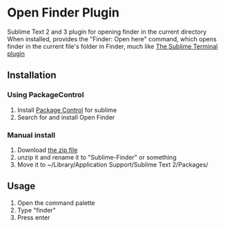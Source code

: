 # Open Finder Plugin

Sublime Text 2 and 3 plugin for opening finder in the current directory
When installed, provides the "Finder: Open here" command, which opens finder in the current file's folder in Finder, much like [The Sublime Terminal plugin](http://wbond.net/sublime_packages/terminal)

## Installation

### Using PackageControl

1. Install [Package Control](https://sublime.wbond.net/) for sublime
2. Search for and install Open Finder

### Manual install
1. Download [the zip file](https://github.com/kallepersson/Sublime-Finder/zipball/master)
2. unzip it and rename it to "Sublime-Finder" or something
3. Move it to ~/Library/Application Support/Sublime Text 2/Packages/

## Usage

1. Open the command palette
2. Type "finder"
3. Press enter
